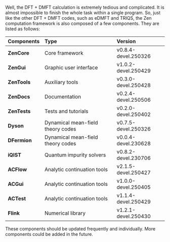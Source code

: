 Well, the DFT + DMFT calculation is extremely tedious and complicated. It is almost impossible to finish the whole task within a single program. So, just like the other DFT + DMFT codes, such as eDMFT and TRIQS, the Zen computation framework is also composed of a few components. They are listed as follows:

| Components | Type | Version |
| :--------- | :--- | :-------|
| **ZenCore**  | Core framework                    | v0.8.4-devel.250326 |
| **ZenGui**   | Graphic user interface            | v1.0.2-devel.250429 |
| **ZenTools** | Auxiliary tools                   | v0.3.0-devel.250428 |
| **ZenDocs**  | Documentation                     | v0.2.4-devel.250506 |
| **ZenTests** | Tests and tutorials               | v0.2.0-devel.250402 |
| **Dyson**    | Dynamical mean-field theory codes | v0.7.5-devel.250326 |
| **DFermion** | Dynamical mean-field theory codes | v0.0.4-devel.230628 |
| **iQIST**    | Quantum impurity solvers          | v0.8.2-devel.230706 |
| **ACFlow**   | Analytic continuation tools       | v2.1.5-devel.250427 |
| **ACGui**    | Analytic continuation tools       | v1.0.0-devel.250405 |
| **ACTest**   | Analytic continuation tools       | v1.1.4-devel.250429 |
| **Flink**    | Numerical library                 | v1.2.1-devel.250430 |

These components should be updated frequently and individually. More components could be added in the future.
